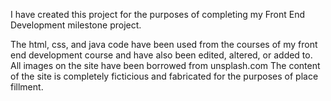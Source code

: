 I have created this project for the purposes of completing my Front End Development milestone project.

The html, css, and java code have been used from the courses of my front end development course and have also been edited, altered, or added to.
All images on the site have been borrowed from unsplash.com
The content of the site is completely ficticious and fabricated for the purposes of place fillment.
